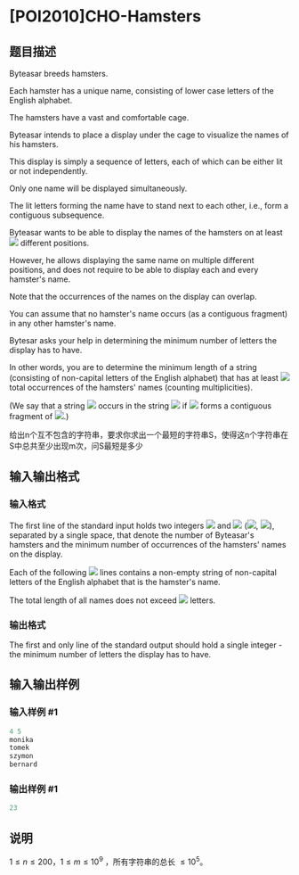 # [POI2010]CHO-Hamsters

## 题目描述

Byteasar breeds hamsters.

Each hamster has a unique name, consisting of lower case letters of the English alphabet.

The hamsters have a vast and comfortable cage.

Byteasar intends to place a display under the cage to visualize the names of his hamsters.

This display is simply a sequence of letters, each of which can be either lit or not independently.

Only one name will be displayed simultaneously.

The lit letters forming the name have to stand next to each other, i.e., form a contiguous subsequence.

Byteasar wants to be able to display the names of the hamsters on at least ![](http://main.edu.pl/images/OI17/cho-en-tex.1.png) different positions.

However, he allows displaying the same name on multiple different positions, and does not require to be able to display each and every hamster's name.

Note that the occurrences of the names on the display can overlap.

You can assume that no hamster's name occurs (as a contiguous fragment) in any other hamster's name.

Bytesar asks your help in determining the minimum number of letters the display has to have.

In other words, you are to determine the minimum length of a string (consisting of non-capital letters of the English alphabet) that has at least ![](http://main.edu.pl/images/OI17/cho-en-tex.2.png) total occurrences of the hamsters' names (counting multiplicities).

(We say that a string ![](http://main.edu.pl/images/OI17/cho-en-tex.3.png) occurs in the string ![](http://main.edu.pl/images/OI17/cho-en-tex.4.png) if ![](http://main.edu.pl/images/OI17/cho-en-tex.5.png) forms a contiguous fragment of ![](http://main.edu.pl/images/OI17/cho-en-tex.6.png).)

给出n个互不包含的字符串，要求你求出一个最短的字符串S，使得这n个字符串在S中总共至少出现m次，问S最短是多少

## 输入输出格式

### 输入格式

The first line of the standard input holds two integers ![](http://main.edu.pl/images/OI17/cho-en-tex.7.png) and ![](http://main.edu.pl/images/OI17/cho-en-tex.8.png) (![](http://main.edu.pl/images/OI17/cho-en-tex.9.png), ![](http://main.edu.pl/images/OI17/cho-en-tex.10.png)), separated by a single space, that denote the number of Byteasar's hamsters and the minimum number of occurrences of the hamsters' names on the display.

Each of the following ![](http://main.edu.pl/images/OI17/cho-en-tex.11.png) lines contains a non-empty string of non-capital letters of the English alphabet that is the hamster's name.

The total length of all names does not exceed ![](http://main.edu.pl/images/OI17/cho-en-tex.12.png) letters.

### 输出格式

The first and only line of the standard output should hold a single integer - the minimum number of letters the display has to have.

## 输入输出样例

### 输入样例 #1

```cpp
4 5
monika
tomek
szymon
bernard
```


### 输出样例 #1

```cpp
23
```


## 说明

$1\le n\le 200$，$1\le m\le 10^9$ ，所有字符串的总长 $\le 10^5$。

